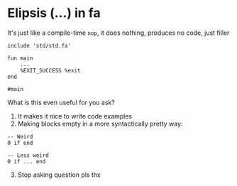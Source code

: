 # Elipsis (...) in fa

It's just like a compile-time `nop`, it does nothing,
produces no code, just filler

```fa
include 'std/std.fa'

fun main
    ...
    %EXIT_SUCCESS %exit
end

#main
```

What is this even useful for you ask?

1. It makes it nice to write code examples
2. Making blocks empty in a more syntactically pretty way:

```fa
-- Weird
0 if end

-- Less weird
0 if ... end
```

3. Stop asking question pls thx
